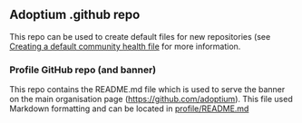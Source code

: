 ## Adoptium .github repo

This repo can be used to create default files for new repositories (see [Creating a default community health file](https://docs.github.com/en/communities/setting-up-your-project-for-healthy-contributions/creating-a-default-community-health-file) for more information.

### Profile GitHub repo (and banner)

This repo contains the README.md file which is used to serve the banner on the main organisation page (https://github.com/adoptium). This file used Markdown formatting and can be located in [profile/README.md](/profile/README.md)
